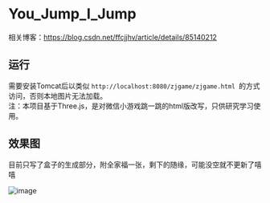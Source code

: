 # You_Jump_I_Jump  
相关博客：https://blog.csdn.net/ffcjjhv/article/details/85140212  
## 运行 
需要安装Tomcat后以类似 `http://localhost:8080/zjgame/zjgame.html `的方式访问，否则本地图片无法加载。  
注：本项目基于Three.js，是对微信小游戏跳一跳的html版改写，只供研究学习使用。  
## 效果图
目前只写了盒子的生成部分，附全家福一张，剩下的随缘，可能没空就不更新了嘻嘻  


![image](https://github.com/zj19941113/You_Jump_I_Jump/blob/master/youjumpijump.gif) 
